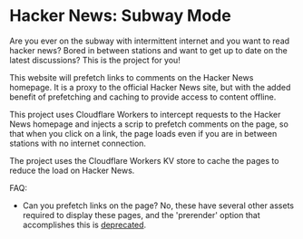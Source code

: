# Hacker News: Subway Mode

Are you ever on the subway with intermittent internet and you want to read hacker news?
Bored in between stations and want to get up to date on the latest discussions?
This is the project for you!

This website will prefetch links to comments on the Hacker News homepage.
It is a proxy to the official Hacker News site, but with the added benefit of prefetching and caching to provide access to content offline.

This project uses Cloudflare Workers to intercept requests to the Hacker News homepage and injects a scrip to prefetch comments on the page, so that when you click on a link, the page loads even if you are in between stations with no internet connection.

The project uses the Cloudflare Workers KV store to cache the pages to reduce the load on Hacker News.

FAQ:

* Can you prefetch links on the page? No, these have several other assets required to display these pages, and the 'prerender' option that accomplishes this is [deprecated](https://developer.mozilla.org/en-US/docs/Web/HTML/Attributes/rel/prerender).